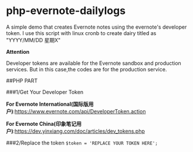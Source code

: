 # php-evernote-dailylogs
A simple demo that creates Evernote notes using the evernote's developer token. I use this script with linux cronb to create dairy titled as "YYYY/MM/DD 星期X"

**Attention**

Developer tokens are available for the Evernote sandbox and production services. But in this case,the codes are for the production service.

##PHP PART

###1/Get Your Developer Token

**For Evernote International(国际版用户)**:https://www.evernote.com/api/DeveloperToken.action

**For Evernote China(印象笔记用户)**:https://dev.yinxiang.com/doc/articles/dev_tokens.php

###2/Replace the token
`$token = 'REPLACE YOUR TOKEN HERE';`
